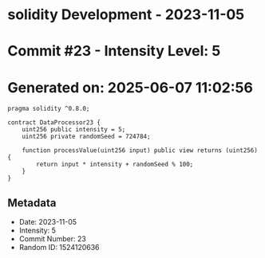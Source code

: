 ﻿# solidity Development - 2023-11-05
# Commit #23 - Intensity Level: 5
# Generated on: 2025-06-07 11:02:56
```solidity
pragma solidity ^0.8.0;

contract DataProcessor23 {
    uint256 public intensity = 5;
    uint256 private randomSeed = 724784;

    function processValue(uint256 input) public view returns (uint256) {
        return input * intensity + randomSeed % 100;
    }
}
```
## Metadata
- Date: 2023-11-05
- Intensity: 5
- Commit Number: 23
- Random ID: 1524120636
